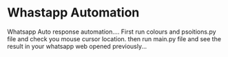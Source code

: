 # Whastapp Automation
Whatsapp Auto response automation....
First run colours and psoitions.py file and check you mouse cursor location.
then run main.py file and see the result in your whatsapp web opened previously...
